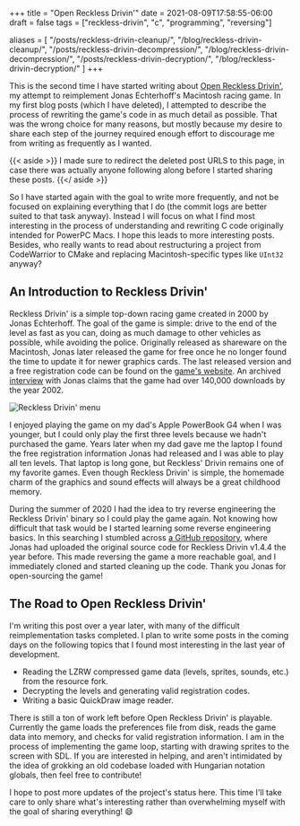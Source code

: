 +++
title = "Open Reckless Drivin'"
date = 2021-08-09T17:58:55-06:00
draft = false
tags = ["reckless-drivin", "c", "programming", "reversing"]

aliases = [
  "/posts/reckless-drivin-cleanup/",
  "/blog/reckless-drivin-cleanup/",
  "/posts/reckless-drivin-decompression/",
  "/blog/reckless-drivin-decompression/",
  "/posts/reckless-drivin-decryption/",
  "/blog/reckless-drivin-decryption/"
]
+++

This is the second time I have started writing about [Open Reckless
Drivin'](https://github.com/natecraddock/open-reckless-drivin), my attempt to
reimplement Jonas Echterhoff's Macintosh racing game. In my first blog posts
(which I have deleted), I attempted to describe the process of rewriting the
game's code in as much detail as possible. That was the wrong choice for many
reasons, but mostly because my desire to share each step of the journey required
enough effort to discourage me from writing as frequently as I wanted.

{{< aside >}}
I made sure to redirect the deleted post URLS to this page, in case there was
actually anyone following along before I started sharing these posts.
{{</ aside >}}

So I have started again with the goal to write more frequently, and not be
focused on explaining everything that I do (the commit logs are better suited to
that task anyway). Instead I will focus on what I find most interesting in the
process of understanding and rewriting C code originally intended for PowerPC
Macs. I hope this leads to more interesting posts. Besides, who really wants to
read about restructuring a project from CodeWarrior to CMake and replacing
Macintosh-specific types like `UInt32` anyway?

## An Introduction to Reckless Drivin'

Reckless Drivin' is a simple top-down racing game created in 2000 by Jonas
Echterhoff. The goal of the game is simple: drive to the end of the level as
fast as you can, doing as much damage to other vehicles as possible, while
avoiding the police. Originally released as shareware on the Macintosh, Jonas
later released the game for free once he no longer found the time to update it
for newer graphics cards. The last released version and a free registration code
can be found on the [game's
website](http://jonasechterhoff.com/Reckless_Drivin.html). An archived
[interview](https://web.archive.org/web/20090417081552/http://www.coolmacintosh.com/jonasinterview.html)
with Jonas claims that the game had over 140,000 downloads by the year 2002.

![Reckless Drivin' menu](/images/reckless-drivin-menu.jpg)

I enjoyed playing the game on my dad's Apple PowerBook G4 when I was younger,
but I could only play the first three levels because we hadn't purchased the
game. Years later when my dad gave me the laptop I found the free registration
information Jonas had released and I was able to play all ten levels. That
laptop is long gone, but Reckless' Drivin remains one of my favorite games. Even
though Reckless Drivin' is simple, the homemade charm of the graphics and sound
effects will always be a great childhood memory.

During the summer of 2020 I had the idea to try reverse engineering the Reckless
Drivin' binary so I could play the game again. Not knowing how difficult that
task would be I started learning some reverse engineering basics. In this
searching I stumbled across [a GitHub
repository](https://github.com/jechter/RecklessDrivin), where Jonas had uploaded
the original source code for Reckless Drivin v1.4.4 the year before. This made
reversing the game a more reachable goal, and I immediately cloned and started
cleaning up the code. Thank you Jonas for open-sourcing the game!

## The Road to Open Reckless Drivin'

I'm writing this post over a year later, with many of the difficult
reimplementation tasks completed. I plan to write some posts in the coming days
on the following topics that I found most interesting in the last year of
development.

* Reading the LZRW compressed game data (levels, sprites, sounds, etc.) from the
  resource fork.
* Decrypting the levels and generating valid registration codes.
* Writing a basic QuickDraw image reader.

There is still a ton of work left before Open Reckless Drivin' is playable.
Currently the game loads the preferences file from disk, reads the game data
into memory, and checks for valid registration information. I am in the process
of implementing the game loop, starting with drawing sprites to the screen with
SDL. If you are interested in helping, and aren't intimidated by the idea of
grokking an old codebase loaded with Hungarian notation globals, then feel free
to contribute!

I hope to post more updates of the project's status here. This time
I'll take care to only share what's interesting rather than overwhelming myself
with the goal of sharing everything! 😄
